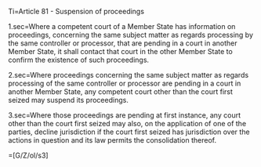 Ti=Article 81 - Suspension of proceedings

1.sec=Where a competent court of a Member State has information on proceedings, concerning the same subject matter as regards processing by the same controller or processor, that are pending in a court in another Member State, it shall contact that court in the other Member State to confirm the existence of such proceedings.

2.sec=Where proceedings concerning the same subject matter as regards processing of the same controller or processor are pending in a court in another Member State, any competent court other than the court first seized may suspend its proceedings.

3.sec=Where those proceedings are pending at first instance, any court other than the court first seized may also, on the application of one of the parties, decline jurisdiction if the court first seized has jurisdiction over the actions in question and its law permits the consolidation thereof.

=[G/Z/ol/s3]
